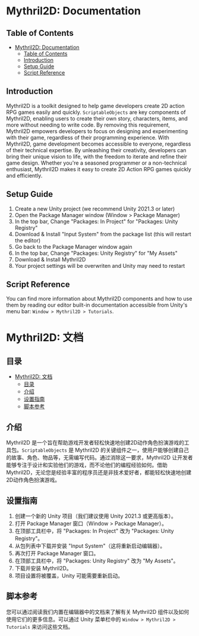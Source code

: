 # Mythril2D: Documentation

## Table of Contents

- [Mythril2D: Documentation](#mythril2d-documentation)
    - [Table of Contents](#table-of-contents)
    - [Introduction](#introduction)
    - [Setup Guide](#setup-guide)
    - [Script Reference](#script-reference)

## Introduction

Mythril2D is a toolkit designed to help game developers create 2D action RPG games easily and
quickly. `ScriptableObjects` are key components of Mythril2D, enabling users to create their own story, characters,
items, and more without needing to write code. By removing this requirement, Mythril2D empowers developers to focus on
designing and experimenting with their game, regardless of their programming experience. With Mythril2D, game
development becomes accessible to everyone, regardless of their technical expertise. By unleashing their creativity,
developers can bring their unique vision to life, with the freedom to iterate and refine their game design. Whether
you're a seasoned programmer or a non-technical enthusiast, Mythril2D makes it easy to create 2D Action RPG games
quickly and efficiently.

## Setup Guide

1. Create a new Unity project (we recommend Unity 2021.3 or later)
2. Open the Package Manager window (Window > Package Manager)
3. In the top bar, Change "Packages: In Project" for "Packages: Unity Registry"
4. Download & Install "Input System" from the package list (this will restart the editor)
5. Go back to the Package Manager window again
6. In the top bar, Change "Packages: Unity Registry" for "My Assets"
7. Download & Install Mythril2D
8. Your project settings will be overwriten and Unity may need to restart

## Script Reference

You can find more information about Mythril2D components and how to use them by reading our editor built-in
documentation accessible from Unity's menu bar: `Window > Mythril2D > Tutorials`.

# Mythril2D: 文档

## 目录

- [Mythril2D: 文档](#mythril2d-文档)
    - [目录](#目录)
    - [介绍](#介绍)
    - [设置指南](#设置指南)
    - [脚本参考](#脚本参考)

## 介绍

Mythril2D 是一个旨在帮助游戏开发者轻松快速地创建2D动作角色扮演游戏的工具包。`ScriptableObjects` 是 Mythril2D
的关键组件之一，使用户能够创建自己的故事、角色、物品等，无需编写代码。通过消除这一要求，Mythril2D
让开发者能够专注于设计和实验他们的游戏，而不论他们的编程经验如何。借助 Mythril2D，无论您是经验丰富的程序员还是非技术爱好者，都能轻松快速地创建2D动作角色扮演游戏。

## 设置指南

1. 创建一个新的 Unity 项目（我们建议使用 Unity 2021.3 或更高版本）。
2. 打开 Package Manager 窗口（Window > Package Manager）。
3. 在顶部工具栏中，将 "Packages: In Project" 改为 "Packages: Unity Registry"。
4. 从包列表中下载并安装 "Input System"（这将重新启动编辑器）。
5. 再次打开 Package Manager 窗口。
6. 在顶部工具栏中，将 "Packages: Unity Registry" 改为 "My Assets"。
7. 下载并安装 Mythril2D。
8. 项目设置将被覆盖，Unity 可能需要重新启动。

## 脚本参考

您可以通过阅读我们内置在编辑器中的文档来了解有关 Mythril2D 组件以及如何使用它们的更多信息。可以通过 Unity
菜单栏中的 `Window > Mythril2D > Tutorials` 来访问这些文档。
